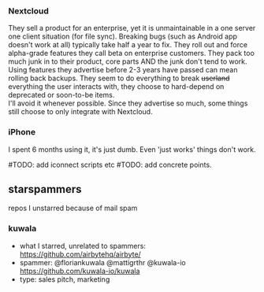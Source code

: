 ### Nextcloud
They sell a product for an enterprise, yet it is unmaintainable in a one server one client situation (for file sync). Breaking bugs (such as Android app doesn't work at all) typically take half a year to fix. They roll out and force alpha-grade features they call beta on enterprise customers. They pack too much junk in to their product, core parts AND the junk don't tend to work. Using features they advertise before 2-3 years have passed can mean rolling back backups. They seem to do everything to break ~~userland~~ everything the user interacts with, they choose to hard-depend on deprecated or soon-to-be items.  
I'll avoid it whenever possible. Since they advertise so much, some things still choose to only integrate with Nextcloud.

### iPhone
I spent 6 months using it, it's just dumb. Even 'just works' things don't work.

#TODO: add iconnect scripts etc
#TODO: add concrete points.

## starspammers
repos I unstarred because of mail spam

### kuwala
 - what I starred, unrelated to spammers: https://github.com/airbytehq/airbyte/
 - spammer: @floriankuwala @mattigrthr @kuwala-io https://github.com/kuwala-io/kuwala
 - type: sales pitch, marketing
